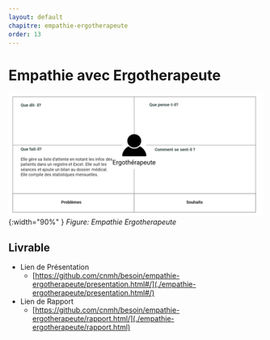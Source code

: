 ```yaml
---
layout: default
chapitre: empathie-ergotherapeute 
order: 13
---
```



# Empathie avec Ergotherapeute

![Empathie Ergotherapeute](./images/carte-empathie-service-de-reeducation-Ergotherapeute-Alaoui-Ghita.png){:width="90%" }
*Figure: Empathie Ergotherapeute*

<!-- new slide -->

## Livrable

- Lien de Présentation
  - [https://github.com/cnmh/besoin/empathie-ergotherapeute/presentation.html#/](./empathie-ergotherapeute/presentation.html#/)
- Lien de Rapport
  - [https://github.com/cnmh/besoin/empathie-ergotherapeute/rapport.html/](./empathie-ergotherapeute/rapport.html)

<!-- new slide -->
